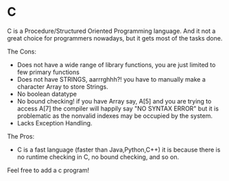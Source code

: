 # C

C is a Procedure/Structured Oriented Programming language.
And it not a great choice for programmers nowadays, but it gets most of the tasks done.

The Cons:
- Does not have a wide range of library functions, you are just limited to few primary functions
- Does not have STRINGS, aarrrghhh?! you have to manually make a character Array to store Strings.
- No boolean datatype
- No bound checking! if you have Array say, A[5] and you are trying to access A[7] the compiler will happily say "NO SYNTAX ERROR"
  but it is problematic as the nonvalid indexes may be occupied by the system.
- Lacks Exception Handling.

The Pros:
- C is a fast language (faster than Java,Python,C++)
  it is because there is no runtime checking in C, no bound checking, and so on.
  
Feel free to add a c program!
